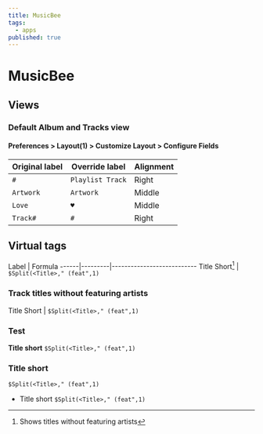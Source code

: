 ```yaml
---
title: MusicBee
tags:
  - apps
published: true
---
```


# MusicBee

## Views

### Default Album and Tracks view

#### Preferences > Layout(1) > Customize Layout > Configure Fields

Original label | Override label   | Alignment
---------------|------------------|----------
`#`            | `Playlist Track` | Right
`Artwork`      | `Artwork`        | Middle
`Love`         | `♥`              | Middle
`Track#`       | ` # `            | Right


## Virtual tags

Label | Formula 
------|---------|---------------------------
Title Short[^1] | `$Split(<Title>," (feat",1)` 


[^1]: Shows titles without featuring artists


### Track titles without featuring artists

Title Short | `$Split(<Title>," (feat",1)` 


### Test

**Title short**
`$Split(<Title>," (feat",1)` 
 
 
### Title short
 `$Split(<Title>," (feat",1)` 





* Title short
	`$Split(<Title>," (feat",1)` 
    

